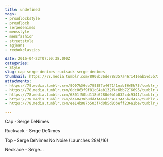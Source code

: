 ```yaml
---
title: undefined
tags:
- proudlockstyle
- proudlock
- sergedenimes
- mensstyle
- mensfashion
- streetstyle
- agjeans
- reebokclassics

date: 2016-04-22T07:00:38.000Z
categories:
- Style
slug: cap-serge-denimes-rucksack-serge-denimes
thumbnail: https://78.media.tumblr.com/8907b36de788357a467141eab56d5b73/tumblr_o5zs5br8gs1rhrm24o1_1280.jpg
attachments:
- https://78.media.tumblr.com/8907b36de788357a467141eab56d5b73/tumblr_o5zs5br8gs1rhrm24o1_1280.jpg
- https://78.media.tumblr.com/0dc063f9f81c04ab132f4c6bb7276695/tumblr_o5zs5br8gs1rhrm24o2_1280.jpg
- https://78.media.tumblr.com/6801f50bd118e6280d0b2b032c4c9341/tumblr_o5zs5br8gs1rhrm24o4_1280.jpg
- https://78.media.tumblr.com/d4e0e39b0dd4f4e6d3c9512445b4d476/tumblr_o5zs5br8gs1rhrm24o3_1280.jpg
- https://78.media.tumblr.com/ee14b887b503f7d0b5d83beff236a1be/tumblr_o5zs5br8gs1rhrm24o5_1280.jpg

---
```


Cap - Serge DeNimes 

  Rucksack - Serge DeNimes 

  Top - Serge DeNimes No Noise (Launches 28/4/16) 

  Necklace - Serge...
